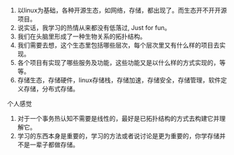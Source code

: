 1. 以linux为基础，各种开源生态，如网络，存储，都出现了。而生态开不开开源项目。
2. 说实话，我学习的热情从来都没有低落过, Just for fun。
3. 我们在头脑里形成了一种生物关系的拓扑结构。
4. 我们需要去想，这个生态里包括哪些层次，每个层次里又有什么样的项目去实现。
5. 各个项目有实现了哪些服务及功能，这些功能又是以什么样的方式实现的，等等。
6. 存储生态，存储硬件，linux存储栈，存储加速，存储安全，存储管理，软件定义存储，分布式存储。


个人感觉
1. 对于一个事务热认知不需要是线性的，最好是已拓扑结构的方式去构建它并理解它。
2. 学习的东西本身是重要的，学习的方法或者说讨论是更为重要的，你学存储并不是一辈子都做存储。
